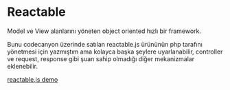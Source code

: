 # Reactable
Model ve View alanlarını yöneten object oriented hızlı bir framework.

Bunu codecanyon üzerinde satılan reactable.js ürününün php tarafını yönetmesi için yazmıştım ama kolayca başka şeylere uyarlanabilir, controller ve request, response gibi şuan sahip olmadığı diğer mekanizmalar eklenebilir.

[reactable.js demo](https://biliyon.net/reactable/)
